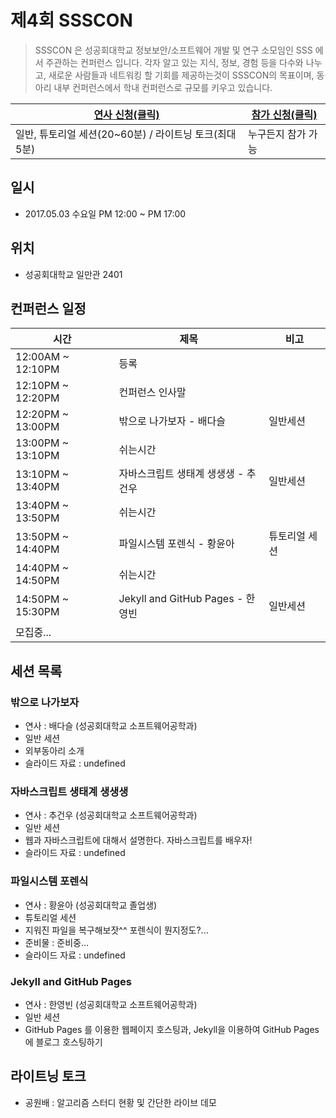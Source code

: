# 제4회 SSSCON

>SSSCON 은 성공회대학교 정보보안/소프트웨어 개발 및 연구 소모임인 SSS 에서 주관하는 컨퍼런스 입니다.
>각자 알고 있는 지식, 정보, 경험 등을 다수와 나누고, 새로운 사람들과 네트워킹 할 기회를 제공하는것이 SSSCON의 목표이며, 동아리 내부 컨퍼런스에서 학내 컨퍼런스로 규모를 키우고 있습니다.

| [연사 신청(클릭)](https://goo.gl/forms/xTC5CfkMX5Am3GwU2) | [참가 신청(클릭)](https://goo.gl/forms/ibf3zxrrgyDihpCy2) |
|---|---|
| 일반, 튜토리얼 세션(20~60분) / 라이트닝 토크(최대 5분) | 누구든지 참가 가능 |

## 일시
- 2017.05.03 수요일 PM 12:00 ~ PM 17:00

## 위치
- 성공회대학교 일만관 2401

## 컨퍼런스 일정
| 시간            | 제목                                       | 비고    |
| ------------- | ---------------------------------------- | ----- |
| 12:00AM ~ 12:10PM | 등록                                       |       |
| 12:10PM ~ 12:20PM | 컨퍼런스 인사말 |  |
| 12:20PM ~ 13:00PM | 밖으로 나가보자 - 배다슬 | 일반세션 |
| 13:00PM ~ 13:10PM | 쉬는시간 | |
| 13:10PM ~ 13:40PM | 자바스크립트 생태계 생생생 - 추건우| 일반세션 |
| 13:40PM ~ 13:50PM | 쉬는시간 | |
| 13:50PM ~ 14:40PM | 파일시스템 포렌식 - 황윤아 | 튜토리얼 세션 |
| 14:40PM ~ 14:50PM | 쉬는시간 | |
| 14:50PM ~ 15:30PM | Jekyll and GitHub Pages - 한영빈 | 일반세션 |
| 모집중... | |

## 세션 목록

### 밖으로 나가보자
- 연사 : 배다슬 (성공회대학교 소프트웨어공학과)
- 일반 세션
- 외부동아리 소개
- 슬라이드 자료 : undefined

### 자바스크립트 생태계 생생생
- 연사 : 추건우 (성공회대학교 소프트웨어공학과)
- 일반 세션
- 웹과 자바스크립트에 대해서 설명한다. 자바스크립트를 배우자!
- 슬라이드 자료 : undefined

### 파일시스템 포렌식
- 연사 : 황윤아 (성공회대학교 졸업생)
- 튜토리얼 세션
- 지워진 파일을 복구해보잣^^ 	포렌식이 뭔지정도?...
- 준비물 : 준비중...
- 슬라이드 자료 : undefined

### Jekyll and GitHub Pages
 - 연사 : 한영빈 (성공회대학교 소프트웨어공학과)
 - 일반 세션
 - GitHub Pages 를 이용한 웹페이지 호스팅과, Jekyll을 이용하여 GitHub Pages 에 블로그 호스팅하기

## 라이트닝 토크
 - 공원배 : 알고리즘 스터디 현황 및 간단한 라이브 데모
